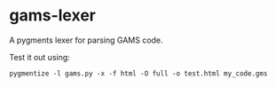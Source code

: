 # gams-lexer

A pygments lexer for parsing GAMS code.

Test it out using:

```pygmentize -l gams.py -x -f html -O full -o test.html my_code.gms```
